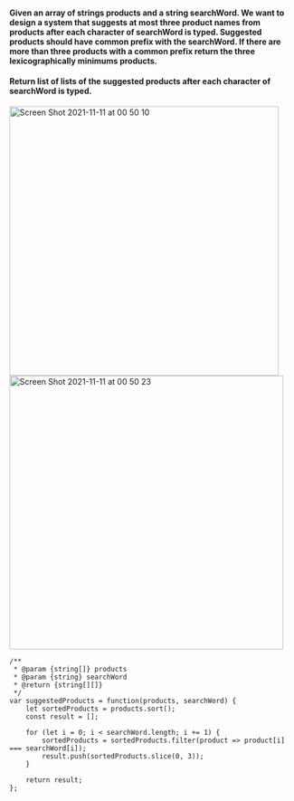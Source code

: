 #### Given an array of strings products and a string searchWord. We want to design a system that suggests at most three product names from products after each character of searchWord is typed. Suggested products should have common prefix with the searchWord. If there are more than three products with a common prefix return the three lexicographically minimums products.

#### Return list of lists of the suggested products after each character of searchWord is typed. 

<img width="476" alt="Screen Shot 2021-11-11 at 00 50 10" src="https://user-images.githubusercontent.com/37787994/141259136-7e803b44-d21a-491b-8457-f7cc382ab79f.png">
<img width="484" alt="Screen Shot 2021-11-11 at 00 50 23" src="https://user-images.githubusercontent.com/37787994/141259178-8abdbecf-06d6-430a-a41e-9b7613084882.png">

```JS
/**
 * @param {string[]} products
 * @param {string} searchWord
 * @return {string[][]}
 */
var suggestedProducts = function(products, searchWord) {
    let sortedProducts = products.sort();
    const result = [];

    for (let i = 0; i < searchWord.length; i += 1) {
        sortedProducts = sortedProducts.filter(product => product[i] === searchWord[i]);
        result.push(sortedProducts.slice(0, 3));
    }

    return result;
};
```
